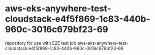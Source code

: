 # aws-eks-anywhere-test-cloudstack-e4f5f869-1c83-440b-960c-3016c679bf23-69
repository for use with E2E test job aws-eks-anywhere-test-cloudstack:e4f5f869-1c83-440b-960c-3016c679bf23-69
